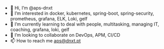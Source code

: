 - 👋 Hi, I’m @aps-dnxt
- 👀 I’m interested in docker, kubernetes, spring-boot, spring-security, prometheus, grafana, ELK, Loki, gelf
- 🌱 I’m currently learning to deal with people, multitasking, managing IT, coaching, grafana, loki, gelf
- 💞️ I’m looking to collaborate on DevOps, APM, CI/CD 
- 📫 How to reach me aps@dnxt.pt

<!---
aps-dnxt/aps-dnxt is a ✨ special ✨ repository because its `README.md` (this file) appears on your GitHub profile.
You can click the Preview link to take a look at your changes.
--->
